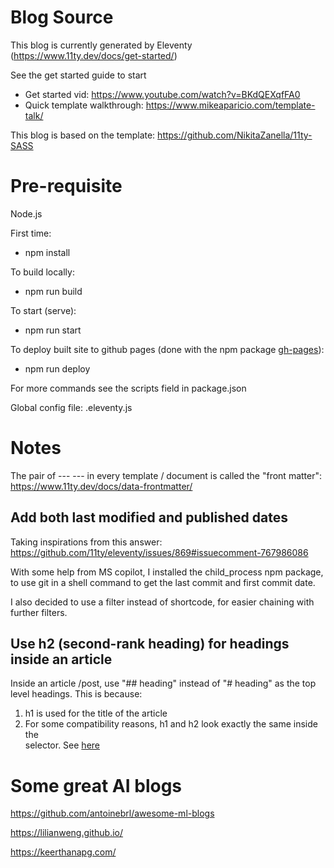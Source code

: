 # Blog Source

This blog is currently generated by Eleventy (https://www.11ty.dev/docs/get-started/)

See the get started guide to start

* Get started vid: https://www.youtube.com/watch?v=BKdQEXqfFA0
* Quick template walkthrough: https://www.mikeaparicio.com/template-talk/

This blog is based on the template:
https://github.com/NikitaZanella/11ty-SASS

# Pre-requisite
Node.js

First time:
* npm install

To build locally:
* npm run build

To start (serve):
* npm run start

To deploy built site to github pages (done with the npm package [gh-pages](https://www.npmjs.com/package/gh-pages)):
* npm run deploy

For more commands see the scripts field in package.json

Global config file: .eleventy.js

# Notes
The pair of --- --- in every template / document is called the "front matter": https://www.11ty.dev/docs/data-frontmatter/

## Add both last modified and published dates
Taking inspirations from this answer: https://github.com/11ty/eleventy/issues/869#issuecomment-767986086

With some help from MS copilot, I installed the child_process npm package, to use git in a shell command to get the last commit and first commit date.

I also decided to use a filter instead of shortcode, for easier chaining with further filters.

## Use h2 (second-rank heading) for headings inside an article

Inside an article /post, use "## heading" instead of "# heading" as the top level headings. This is because:
1. h1 is used for the title of the article
2. For some compatibility reasons, h1 and h2 look exactly the same inside the <article> selector. See [here](https://stackoverflow.com/a/51321157)

# Some great AI blogs

https://github.com/antoinebrl/awesome-ml-blogs

https://lilianweng.github.io/

https://keerthanapg.com/
